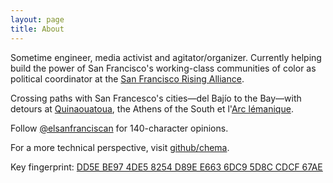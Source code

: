 ```yaml
---
layout: page
title: About
---
```

Sometime engineer, media activist and agitator/organizer. Currently helping build the power of San Francisco's working-class communities of color as political coordinator at the [San Francisco Rising Alliance](http://www.sfrising.org/).

Crossing paths with San Francesco's cities—del Bajío to the Bay—with detours at [Quinaouatoua](https://en.wikipedia.org/wiki/Iroquois_settlement_of_the_north_shore_of_Lake_Ontario), the Athens of the South et l'[Arc lémanique](http://switzerland.indymedia.org/fr/).

Follow [@elsanfranciscan](https://twitter.com/elsanfranciscan) for 140-character opinions. 

For a more technical perspective, visit [github/chema](https://github.com/chema).

Key fingerprint: [DD5E BE97 4DE5 8254 D89E  E663 6DC9 5D8C CDCF 67AE](https://pgp.mit.edu/pks/lookup?op=vindex&fingerprint=on&search=0x6DC95D8CCDCF67AE)


